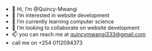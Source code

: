 - 👋 Hi, I’m @Quincy-Mwangi
- 👀 I’m interested in website development
- 🌱 I’m currently learning computer science
- 💞️ I’m looking to collaborate on website development
- 📫 you can reach me at quincymwangi333@gmail.com
- call me on +254 0112094373
<!---
Quincy-Mwangi/Quincy-Mwangi is a ✨ special ✨ repository because its `README.md` (this file) appears on your GitHub profile.
You can click the Preview link to take a look at your changes.
--->
